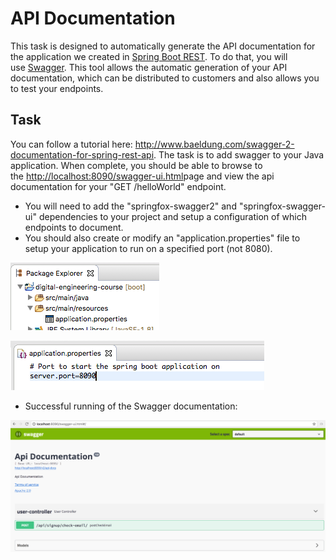 # API Documentation

This task is designed to automatically generate the API documentation for the application we created in [Spring Boot REST](Spring_Boot_REST). To do that, you will use [Swagger](https://swagger.io/). This tool allows the automatic generation of your API documentation, which can be distributed to customers and also allows you to test your endpoints. 

## Task

You can follow a tutorial here: <http://www.baeldung.com/swagger-2-documentation-for-spring-rest-api>. The task is to add swagger to your Java application. When complete, you should be able to browse to the [http://localhost:8090/swagger-ui.html](http://localhost/swagger-ui.html)page and view the api documentation for your "GET /helloWorld" endpoint.

-   You will need to add the "springfox-swagger2" and "springfox-swagger-ui" dependencies to your project and setup a configuration of which endpoints to document.
-   You should also create or modify an "application.properties" file to setup your application to run on a specified port (not 8080).
  
![](attachments/418676767/424149031.png?height=250)

![](attachments/418676767/423952413.png)

-   Successful running of the Swagger documentation:

![](attachments/418676767/418873395.png?height=250)



